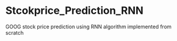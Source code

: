 # Stcokprice_Prediction_RNN
GOOG stock price prediction using RNN algorithm implemented from scratch
